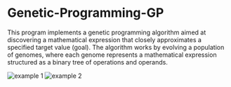 # Genetic-Programming-GP

This program implements a genetic programming algorithm aimed at discovering a mathematical expression that closely approximates a specified target value (goal). 
The algorithm works by evolving a population of genomes, where each genome represents a mathematical expression structured as a binary tree of operations and operands.

![example 1](program_pictures/soulutionFound1.png)
![example 2](program_pictures/soulutionClose2.png)